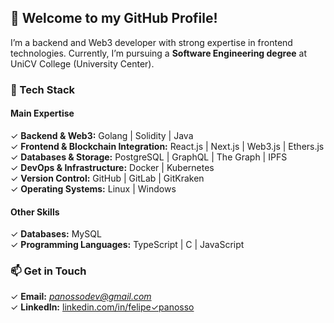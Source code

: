 ## 👋 Welcome to my GitHub Profile!  

I’m a backend and Web3 developer with strong expertise in frontend technologies. Currently, I’m pursuing a **Software Engineering degree** at UniCV College (University Center).  

### 🚀 Tech Stack  
#### **Main Expertise**  
✓ **Backend & Web3:** Golang | Solidity | Java  
✓ **Frontend & Blockchain Integration:** React.js | Next.js | Web3.js | Ethers.js  
✓ **Databases & Storage:** PostgreSQL | GraphQL | The Graph | IPFS  
✓ **DevOps & Infrastructure:** Docker | Kubernetes  
✓ **Version Control:** GitHub | GitLab | GitKraken  
✓ **Operating Systems:** Linux | Windows  

#### **Other Skills**  
✓ **Databases:** MySQL  
✓ **Programming Languages:** TypeScript | C | JavaScript  

### 📫 Get in Touch  
✓ **Email:** *panossodev@gmail.com*  
✓ **LinkedIn:** [linkedin.com/in/felipe✓panosso](#)
